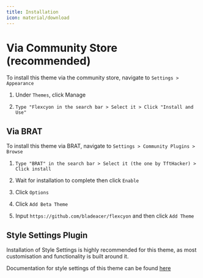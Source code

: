 ```yaml
---
title: Installation
icon: material/download
---
```


# Via Community Store (recommended)

To install this theme via the community store, navigate to  `Settings > Appearance`

1. Under `Themes`, click Manage

2. `Type "Flexcyon in the search bar > Select it > Click "Install and Use"`

## Via BRAT

To install this theme via BRAT, navigate to `Settings > Community Plugins > Browse`

1. `Type "BRAT" in the search bar > Select it (the one by TftHacker) > Click install`

2. Wait for installation to complete then click `Enable`

3. Click `Options`

4. Click `Add Beta Theme`

5. Input `https://github.com/bladeacer/flexcyon` and then click `Add Theme`

## Style Settings Plugin

Installation of Style Settings is highly recommended for this theme, as most
customisation and functionality is built around it.

Documentation for style settings of this theme can be found [here](../Styling/Style-Settings/index.md)

